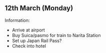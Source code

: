## 12th March (Monday)

Information:

- Arrive at airport
- Buy Suica/pasmo for train to Narita Station
- Set up Japan Rail Pass?
- Check into hotel




